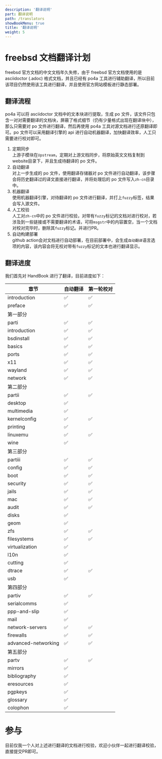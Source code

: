 ```yaml
---
description: '翻译说明'
part: 翻译说明
path: /translators
showBookMenu: true
title: '翻译说明'
weight: 5
---
```


# freebsd 文档翻译计划

freebsd 官方文档的中文文档年久失修，由于 freebsd 官方文档使用的是 asciidoctor (.adoc) 格式文档，并且已经有 po4a 工具进行辅助翻译，所以目前该项目仍然使用该工具进行翻译，并且使用官方网站模板进行静态部署。  

## 翻译流程

po4a 可以将 asciidoctor 文档中的文本块进行提取，生成 po 文件，该文件只包含一对对需要翻译的文档块，屏蔽了格式细节（仍有少量格式出现在翻译块中），那么只需要对 po 文件进行翻译，然后再使用 po4a 工具对源文档进行还原翻译即可。po 文件可以采用翻译引擎的 api 进行自动机器翻译，加快翻译效率，人工只需要进行校对即可。

1. 定期同步  
   上游子模块在`Upstream`，定期对上游文档同步，将原始英文文档复制到website目录下，并且生成待翻译的 po 文件。
2. 自动翻译  
   对上一步生成的 po 文件，使用翻译存储器对 po 文件进行自动翻译，该步骤会将历史翻译过的译文直接进行翻译，并将处理后的 po 文件写入`zh-cn`目录中。
3. 机器翻译  
   使用机器翻译引擎，对待翻译的 po 文件进行翻译，并打上`fuzzy`标签，结果会写入源文件。
4. 人工校验  
   人工对`zh-cn`中的 po 文件进行校验，对带有`fuzzy`标记的文档对进行校对，若涉及到一些链接或不需要翻译的术语，可将`msgstr`中的内容置空，当一个文档对校对完毕时，删除其`fuzzy`标记。并进行PR。
5. 自动构建部署  
   github action会对文档进行自动部署，在目前部署中，会生成`自动翻译`语言选项的内容，该内容会将无校对带有`fuzzy`标记的文本也进行翻译显示。

## 翻译进度

我们首先对 HandBook 进行了翻译，目前进度如下：

|章节|自动翻译|第一轮校对|
|-|-|-|
|introduction|✅|✅|
|preface|✅|✅|
|第一部分|||
|parti|✅|✅|
|introduction|✅|✅|
|bsdinstall|✅|✅|
|basics|✅|✅|
|ports|✅|✅|
|x11|✅|✅|
|wayland|✅|✅|
|network|✅|✅|
|第二部分|||
|partii|✅|✅|
|desktop|✅||
|multimedia|✅||
|kernelconfig|✅|✅|
|printing|✅||
|linuxemu|✅|✅|
|wine|✅||
|第三部分|||
|partiii|✅|✅|
|config|✅|✅|
|boot|✅|✅|
|security|✅|✅|
|jails|✅|✅|
|mac|✅|✅|
|audit|✅|✅|
|disks|✅||
|geom|✅||
|zfs|✅|✅|
|filesystems|✅|✅|
|virtualization|✅||
|l10n|✅||
|cutting|✅||
|dtrace|✅|✅|
|usb|✅||
|第四部分|||
|partiv|✅|✅|
|serialcomms|✅||
|ppp-and-slip|✅||
|mail|✅||
|network-servers|✅|✅|
|firewalls|✅|✅|
|advanced-networking|✅|✅|
|第五部分|||
|partv|✅|✅|
|mirrors|✅||
|bibliography|✅||
|eresources|✅||
|pgpkeys|✅||
|glossary|✅||
|colophon|✅||

# 参与

目前仅我一个人对上述进行翻译的文档进行校验，欢迎小伙伴一起进行翻译校验，直接提交PR即可。